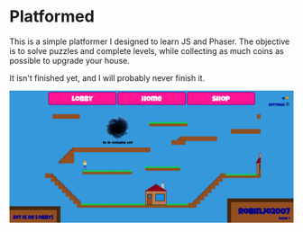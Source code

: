 # Platformed

This is a simple platformer I designed to learn JS and Phaser. The objective is to solve puzzles and complete levels, while collecting as much coins as possible to upgrade your house.

It isn't finished yet, and I will probably never finish it.

![screenshot](assets/platformgame.png)
